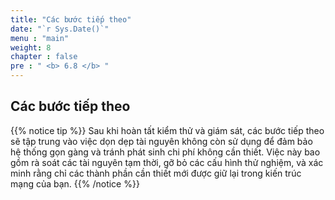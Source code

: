 ```yaml
---
title: "Các bước tiếp theo"
date: "`r Sys.Date()`"
menu : "main"
weight: 8
chapter : false
pre : " <b> 6.8 </b> "
---
```


## Các bước tiếp theo

{{% notice tip %}}
Sau khi hoàn tất kiểm thử và giám sát, các bước tiếp theo sẽ tập trung vào việc dọn dẹp tài nguyên không còn sử dụng để đảm bảo hệ thống gọn gàng và tránh phát sinh chi phí không cần thiết. Việc này bao gồm rà soát các tài nguyên tạm thời, gỡ bỏ các cấu hình thử nghiệm, và xác minh rằng chỉ các thành phần cần thiết mới được giữ lại trong kiến trúc mạng của bạn.
{{% /notice %}}

